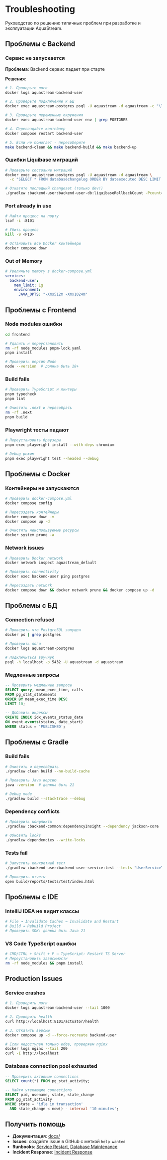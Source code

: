 # Troubleshooting

Руководство по решению типичных проблем при разработке и эксплуатации AquaStream.

## Проблемы с Backend

### Сервис не запускается

**Проблема**: Backend сервис падает при старте

**Решения**:

```bash
# 1. Проверьте логи
docker logs aquastream-backend-user

# 2. Проверьте подключение к БД
docker exec aquastream-postgres psql -U aquastream -d aquastream -c "\l"

# 3. Проверьте переменные окружения
docker exec aquastream-backend-user env | grep POSTGRES

# 4. Пересоздайте контейнер
docker compose restart backend-user

# 5. Если не помогает - пересоберите
make backend-clean && make backend-build && make backend-up
```

### Ошибки Liquibase миграций

```bash
# Проверьте состояние миграций
docker exec aquastream-postgres psql -U aquastream -d aquastream \
  -c "SELECT * FROM databasechangelog ORDER BY dateexecuted DESC LIMIT 5;"

# Откатите последний changeset (только dev!)
./gradlew :backend-user:backend-user-db:liquibaseRollbackCount -Pcount=1
```

### Port already in use

```bash
# Найти процесс на порту
lsof -i :8101

# Убить процесс
kill -9 <PID>

# Остановить все Docker контейнеры
docker compose down
```

### Out of Memory

```yaml
# Увеличьте memory в docker-compose.yml
services:
  backend-user:
    mem_limit: 1g
    environment:
      JAVA_OPTS: "-Xms512m -Xmx1024m"
```

## Проблемы с Frontend

### Node modules ошибки

```bash
cd frontend

# Удалить и переустановить
rm -rf node_modules pnpm-lock.yaml
pnpm install

# Проверить версию Node
node --version  # должна быть 18+
```

### Build fails

```bash
# Проверить TypeScript и линтеры
pnpm typecheck
pnpm lint

# Очистить .next и пересобрать
rm -rf .next
pnpm build
```

### Playwright тесты падают

```bash
# Переустановить браузеры
pnpm exec playwright install --with-deps chromium

# Debug режим
pnpm exec playwright test --headed --debug
```

## Проблемы с Docker

### Контейнеры не запускаются

```bash
# Проверить docker-compose.yml
docker compose config

# Пересоздать контейнеры
docker compose down -v
docker compose up -d

# Очистить неиспользуемые ресурсы
docker system prune -a
```

### Network issues

```bash
# Проверить Docker network
docker network inspect aquastream_default

# Проверить connectivity
docker exec backend-user ping postgres

# Пересоздать network
docker compose down && docker network prune && docker compose up -d
```

## Проблемы с БД

### Connection refused

```bash
# Проверить что PostgreSQL запущен
docker ps | grep postgres

# Проверить логи
docker logs aquastream-postgres

# Подключиться вручную
psql -h localhost -p 5432 -U aquastream -d aquastream
```

### Медленные запросы

```sql
-- Проверить медленные запросы
SELECT query, mean_exec_time, calls
FROM pg_stat_statements
ORDER BY mean_exec_time DESC
LIMIT 10;

-- Добавить индексы
CREATE INDEX idx_events_status_date 
ON event.events(status, date_start) 
WHERE status = 'PUBLISHED';
```

## Проблемы с Gradle

### Build fails

```bash
# Очистить и пересобрать
./gradlew clean build --no-build-cache

# Проверить Java версию
java -version  # должна быть 21

# Debug mode
./gradlew build --stacktrace --debug
```

### Dependency conflicts

```bash
# Проверить конфликты
./gradlew :backend-common:dependencyInsight --dependency jackson-core

# Обновить locks
./gradlew dependencies --write-locks
```

### Tests fail

```bash
# Запустить конкретный тест
./gradlew :backend-user:backend-user-service:test --tests "UserServiceTest"

# Проверить отчеты
open build/reports/tests/test/index.html
```

## Проблемы с IDE

### IntelliJ IDEA не видит классы

```bash
# File → Invalidate Caches → Invalidate and Restart
# Build → Rebuild Project
# Проверить SDK: должна быть Java 21
```

### VS Code TypeScript ошибки

```bash
# CMD/CTRL + Shift + P → TypeScript: Restart TS Server
# Переустановить зависимости
rm -rf node_modules && pnpm install
```

## Production Issues

### Service crashes

```bash
# 1. Проверить логи
docker logs aquastream-backend-user --tail 1000

# 2. Проверить health
curl http://localhost:8101/actuator/health

# 3. Откатить версию
docker compose up -d --force-recreate backend-user

# Если недоступен только edge, проверяем nginx
docker logs nginx --tail 200
curl -I http://localhost
```

### Database connection pool exhausted

```sql
-- Проверить активные connections
SELECT count(*) FROM pg_stat_activity;

-- Найти утекающие connections
SELECT pid, usename, state, state_change
FROM pg_stat_activity
WHERE state = 'idle in transaction'
  AND state_change < now() - interval '10 minutes';
```

## Получить помощь

- **Документация**: [docs/](../index.md)
- **Issues**: создайте issue в GitHub с меткой `help wanted`
- **Runbooks**: [Service Restart](../operations/runbooks/service-restart.md), [Database Maintenance](../operations/runbooks/database-maintenance.md)
- **Incident Response**: [Incident Response](../operations/runbooks/incident-response.md)
